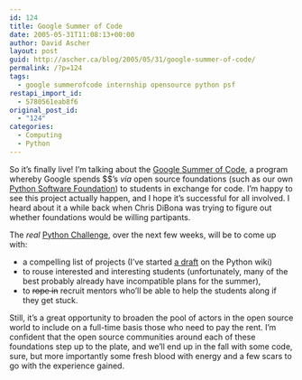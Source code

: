 ```yaml
---
id: 124
title: Google Summer of Code
date: 2005-05-31T11:08:13+00:00
author: David Ascher
layout: post
guid: http://ascher.ca/blog/2005/05/31/google-summer-of-code/
permalink: /?p=124
tags:
  - google summerofcode internship opensource python psf
restapi_import_id:
  - 5780561eab8f6
original_post_id:
  - "124"
categories:
  - Computing
  - Python
---
```

So it&#8217;s finally live! I&#8217;m talking about the [Google Summer of Code](http://code.google.com/summerofcode.html), a program whereby Google spends $$&#8217;s _via_ open source foundations (such as our own [Python Software Foundation](http://www.python.org/psf)) to students in exchange for code. I&#8217;m happy to see this project actually happen, and I hope it&#8217;s successful for all involved. I heard about it a while back when Chris DiBona was trying to figure out whether foundations would be willing partipants.

The _real_ [Python Challenge](http://www.pythonchallenge.com), over the next few weeks, will be to come up with:

  * a compelling list of projects (I&#8217;ve started [a draft](http://wiki.python.org/moin/CodingProjectIdeas) on the Python wiki)
  * to rouse interested and interesting students (unfortunately, many of the best probably already have incompatible plans for the summer),
  * to <strike>rope in</strike> recruit mentors who&#8217;ll be able to help the students along if they get stuck.

Still, it&#8217;s a great opportunity to broaden the pool of actors in the open source world to include on a full-time basis those who need to pay the rent. I&#8217;m confident that the open source communities around each of these foundations step up to the plate, and we&#8217;ll end up in the fall with some code, sure, but more importantly some fresh blood with energy and a few scars to go with the experience gained.
